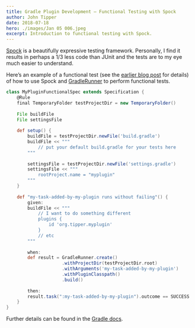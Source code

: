 ```yaml
---
title: Gradle Plugin Development – Functional Testing with Spock
author: John Tipper
date: 2018-07-18
hero: ./images/Jan 05 006.jpeg
excerpt: Introduction to functional testing with Spock.
---
```


[Spock](http://spockframework.org/) is a beautifully expressive testing framework. Personally, I find it results in perhaps a 1/3 less code than JUnit and the tests are to my eye much easier to understand.

Here’s an example of a functional test (see the [earlier blog post](/gradle-plugin-development-functional-testing-with-spock) for details) of how to use Spock and [GradleRunner](https://docs.gradle.org/current/userguide/test_kit.html#sec:functional_testing_with_the_gradle_runner) to perform functional tests.

```groovy
class MyPluginFunctionalSpec extends Specification {
    @Rule
    final TemporaryFolder testProjectDir = new TemporaryFolder()
 
    File buildFile
    File settingsFile
 
    def setup() {
        buildFile = testProjectDir.newFile('build.gradle')
        buildFile << """
            // put your default build.gradle for your tests here    
        """
 
        settingsFile = testProjectDir.newFile('settings.gradle')
        settingsFile << """
            rootProject.name = "myplugin"
        """
    }
 
    def "my-task-added-by-my-plugin runs without failing"() {
        given:
        buildFile << """
            // I want to do something different
            plugins {
                id 'org.tipper.myplugin'
            }  
            // etc  
        """
 
        when:
        def result = GradleRunner.create()
                     .withProjectDir(testProjectDir.root)
                     .withArguments('my-task-added-by-my-plugin')
                     .withPluginClasspath()
                     .build()
 
        then:
        result.task(":my-task-added-by-my-plugin").outcome == SUCCESS
    }
}
```

Further details can be found in the [Gradle docs](https://docs.gradle.org/current/userguide/test_kit.html#sub:test-kit-automatic-classpath-injection).